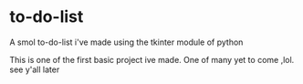# to-do-list
A smol to-do-list i've made using the tkinter module of python



This is one of the first basic project ive made. One of many yet to come ,lol.
see y'all later
